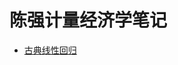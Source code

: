 # 陈强计量经济学笔记

* [古典线性回归](https://nbviewer.jupyter.org/github/lei940324/econometrics/blob/master/古典线性回归.ipynb)

